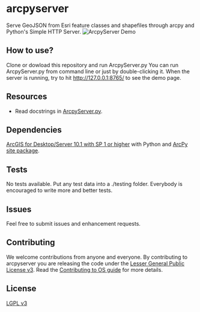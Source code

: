 arcpyserver
===========
Serve GeoJSON from Esri feature classes and shapefiles through arcpy and Python's Simple HTTP Server.
![ArcpyServer Demo](https://github.com/filipkral/arcpyserver/blob/master/demo.jpg "Demo page of ArcpyServer")


How to use?
-----------

Clone or dowload this repository and run ArcpyServer.py
You can run ArcpyServer.py from command line or just by double-clicking it.
When the server is running, try to hit http://127.0.0.1:8765/ to see the demo page.


Resources
---------
- Read docstrings in [ArcpyServer.py](https://github.com/filipkral/arcpyserver/blob/master/ArcpyServer.py).

Dependencies
------------
[ArcGIS for Desktop/Server 10.1 with SP 1 or higher](http://www.esri.com/software/arcgis/arcgis-for-desktop)
with Python and [ArcPy site package](http://resources.arcgis.com/en/help/main/10.1/index.html#/What_is_ArcPy/000v000000v7000000/).

Tests
-----
No tests available. Put any test data into a ./testing folder.
Everybody is encouraged to write more and better tests.


Issues
------
Feel free to submit issues and enhancement requests.


Contributing
------------
We welcome contributions from anyone and everyone.
By contributing to arcpyserver you are releasing the code under the [Lesser General Public License v3](http://choosealicense.com/licenses/lgpl-v3/).
Read the [Contributing to OS guide](https://guides.github.com/overviews/os-contributing/) for more details.


License
-------
[LGPL v3](https://github.com/filipkral/arcpyserver/blob/master/LICENSE)
